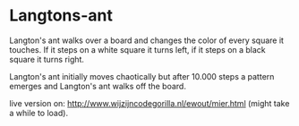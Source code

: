 # Langtons-ant

Langton's ant walks over a board and changes the color of every square it touches. If it steps on a white square it turns left, if it steps on a black square it turns right. 

Langton's ant initially moves chaotically but after 10.000 steps a pattern emerges and Langton's ant walks off the board.

live version on: http://www.wijzijncodegorilla.nl/ewout/mier.html (might take a while to load).
